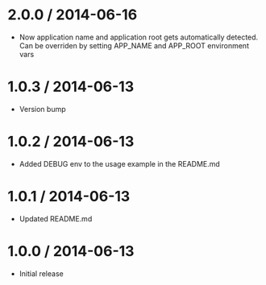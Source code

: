 
2.0.0 / 2014-06-16 
==================

 * Now application name and application root gets automatically detected. Can be overriden by setting APP_NAME and APP_ROOT environment vars

1.0.3 / 2014-06-13 
==================

 * Version bump

1.0.2 / 2014-06-13 
==================

 * Added DEBUG env to the usage example in the README.md

1.0.1 / 2014-06-13 
==================

 * Updated README.md

1.0.0 / 2014-06-13 
==================

 * Initial release
